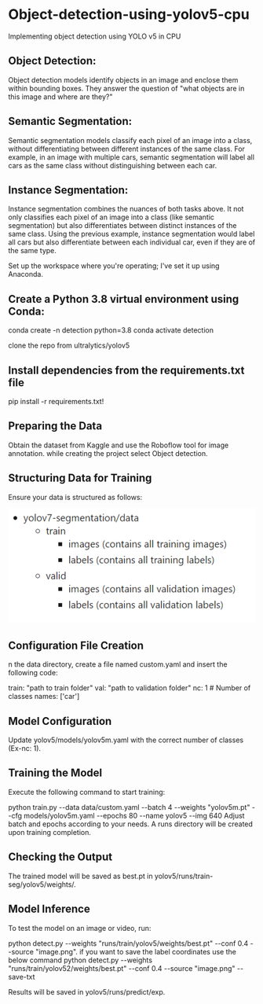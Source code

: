 # Object-detection-using-yolov5-cpu
Implementing object detection using YOLO v5 in CPU

<h2>Object Detection:</h2> Object detection models identify objects in an image and enclose them within bounding boxes. They answer the question of "what objects are in this image and where are they?"

<h2>Semantic Segmentation:</h2> Semantic segmentation models classify each pixel of an image into a class, without differentiating between different instances of the same class. For example, in an image with multiple cars, semantic segmentation will label all cars as the same class without distinguishing between each car.

<h2>Instance Segmentation:</h2> Instance segmentation combines the nuances of both tasks above. It not only classifies each pixel of an image into a class (like semantic segmentation) but also differentiates between distinct instances of the same class. Using the previous example, instance segmentation would label all cars but also differentiate between each individual car, even if they are of the same type.

Set up the workspace where you're operating; I've set it up using Anaconda.

<h2>Create a Python 3.8 virtual environment using Conda:</h2>
conda create -n detection python=3.8
conda activate detection

clone the repo from ultralytics/yolov5

<h2>Install dependencies from the requirements.txt file</h2>
pip install -r requirements.txt!

<h2>Preparing the Data</h2>
Obtain the dataset from Kaggle and use the Roboflow tool for image annotation.
while creating the project select Object detection.
<h2>Structuring Data for Training</h2>
Ensure your data is structured as follows:

<p align="center">
  <img src="https://github.com/Akhilsunny212/Segmentation-using-YOLO-v7-cpu/blob/main/image_path.png?raw=true" >
</p>
<h2>Configuration File Creation</h2>
n the data directory, create a file named custom.yaml and insert the following code:

train: "path to train folder"
val: "path to validation folder"
nc: 1 # Number of classes
names: ['car']

<h2>Model Configuration</h2>
Update yolov5/models/yolov5m.yaml with the correct number of classes (Ex-nc: 1).

<h2>Training the Model</h2>
Execute the following command to start training:

python train.py --data data/custom.yaml --batch 4 --weights "yolov5m.pt" --cfg models/yolov5m.yaml --epochs 80 --name yolov5 --img 640
Adjust batch and epochs according to your needs. A runs directory will be created upon training completion.

<h2>Checking the Output</h2>
The trained model will be saved as best.pt in yolov5/runs/train-seg/yolov5/weights/.

<h2>Model Inference</h2>
To test the model on an image or video, run:

python detect.py --weights "runs/train/yolov5/weights/best.pt" --conf 0.4 --source "image.png".
if you want to save the label coordinates use the below command
python detect.py --weights "runs/train/yolov52/weights/best.pt" --conf 0.4 --source "image.png" --save-txt

Results will be saved in yolov5/runs/predict/exp.
